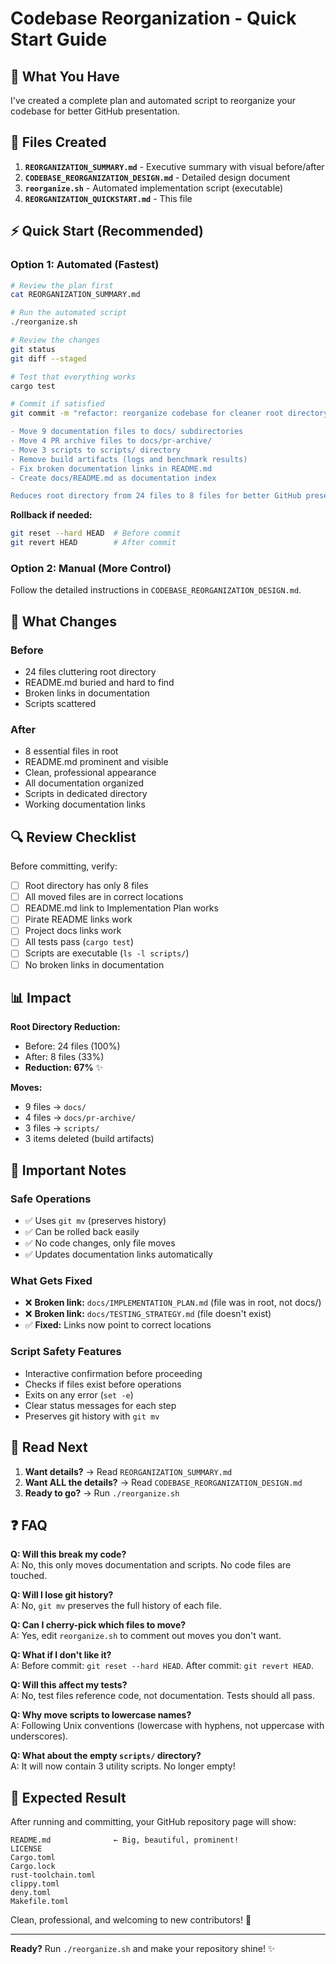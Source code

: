 # Codebase Reorganization - Quick Start Guide

## 🎯 What You Have

I've created a complete plan and automated script to reorganize your codebase for better GitHub presentation.

## 📁 Files Created

1. **`REORGANIZATION_SUMMARY.md`** - Executive summary with visual before/after
2. **`CODEBASE_REORGANIZATION_DESIGN.md`** - Detailed design document
3. **`reorganize.sh`** - Automated implementation script (executable)
4. **`REORGANIZATION_QUICKSTART.md`** - This file

## ⚡ Quick Start (Recommended)

### Option 1: Automated (Fastest)

```bash
# Review the plan first
cat REORGANIZATION_SUMMARY.md

# Run the automated script
./reorganize.sh

# Review the changes
git status
git diff --staged

# Test that everything works
cargo test

# Commit if satisfied
git commit -m "refactor: reorganize codebase for cleaner root directory

- Move 9 documentation files to docs/ subdirectories
- Move 4 PR archive files to docs/pr-archive/
- Move 3 scripts to scripts/ directory
- Remove build artifacts (logs and benchmark results)
- Fix broken documentation links in README.md
- Create docs/README.md as documentation index

Reduces root directory from 24 files to 8 files for better GitHub presentation."
```

**Rollback if needed:**
```bash
git reset --hard HEAD  # Before commit
git revert HEAD        # After commit
```

### Option 2: Manual (More Control)

Follow the detailed instructions in `CODEBASE_REORGANIZATION_DESIGN.md`.

## 🎨 What Changes

### Before
- 24 files cluttering root directory
- README.md buried and hard to find
- Broken links in documentation
- Scripts scattered

### After
- 8 essential files in root
- README.md prominent and visible
- Clean, professional appearance
- All documentation organized
- Scripts in dedicated directory
- Working documentation links

## 🔍 Review Checklist

Before committing, verify:

- [ ] Root directory has only 8 files
- [ ] All moved files are in correct locations
- [ ] README.md link to Implementation Plan works
- [ ] Pirate README links work
- [ ] Project docs links work
- [ ] All tests pass (`cargo test`)
- [ ] Scripts are executable (`ls -l scripts/`)
- [ ] No broken links in documentation

## 📊 Impact

**Root Directory Reduction:**
- Before: 24 files (100%)
- After: 8 files (33%)
- **Reduction: 67%** ✨

**Moves:**
- 9 files → `docs/`
- 4 files → `docs/pr-archive/`
- 3 files → `scripts/`
- 3 items deleted (build artifacts)

## 🚨 Important Notes

### Safe Operations
- ✅ Uses `git mv` (preserves history)
- ✅ Can be rolled back easily
- ✅ No code changes, only file moves
- ✅ Updates documentation links automatically

### What Gets Fixed
- ❌ **Broken link:** `docs/IMPLEMENTATION_PLAN.md` (file was in root, not docs/)
- ❌ **Broken link:** `docs/TESTING_STRATEGY.md` (file doesn't exist)
- ✅ **Fixed:** Links now point to correct locations

### Script Safety Features
- Interactive confirmation before proceeding
- Checks if files exist before operations
- Exits on any error (`set -e`)
- Clear status messages for each step
- Preserves git history with `git mv`

## 📖 Read Next

1. **Want details?** → Read `REORGANIZATION_SUMMARY.md`
2. **Want ALL the details?** → Read `CODEBASE_REORGANIZATION_DESIGN.md`
3. **Ready to go?** → Run `./reorganize.sh`

## ❓ FAQ

**Q: Will this break my code?**  
A: No, this only moves documentation and scripts. No code files are touched.

**Q: Will I lose git history?**  
A: No, `git mv` preserves the full history of each file.

**Q: Can I cherry-pick which files to move?**  
A: Yes, edit `reorganize.sh` to comment out moves you don't want.

**Q: What if I don't like it?**  
A: Before commit: `git reset --hard HEAD`. After commit: `git revert HEAD`.

**Q: Will this affect my tests?**  
A: No, test files reference code, not documentation. Tests should all pass.

**Q: Why move scripts to lowercase names?**  
A: Following Unix conventions (lowercase with hyphens, not uppercase with underscores).

**Q: What about the empty `scripts/` directory?**  
A: It will now contain 3 utility scripts. No longer empty!

## 🎉 Expected Result

After running and committing, your GitHub repository page will show:

```
README.md              ← Big, beautiful, prominent!
LICENSE
Cargo.toml
Cargo.lock
rust-toolchain.toml
clippy.toml
deny.toml
Makefile.toml
```

Clean, professional, and welcoming to new contributors! 🚀

---

**Ready?** Run `./reorganize.sh` and make your repository shine! ✨

